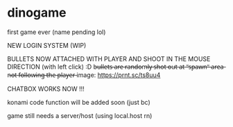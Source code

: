 # dinogame
first game ever (name pending lol)

NEW LOGIN SYSTEM (WIP)

BULLETS NOW ATTACHED WITH PLAYER AND SHOOT IN THE MOUSE DIRECTION (with left click) :D 
b̶u̶l̶l̶e̶t̶s̶ ̶a̶r̶e̶ ̶r̶a̶n̶d̶o̶m̶l̶y̶ ̶s̶h̶o̶t̶ ̶o̶u̶t̶ ̶a̶t̶ ̶"̶s̶p̶a̶w̶n̶"̶ ̶a̶r̶e̶a̶ 
n̶o̶t̶ ̶f̶o̶l̶l̶o̶w̶i̶n̶g̶ ̶t̶h̶e̶ ̶p̶l̶a̶y̶e̶r̶ 
image: https://prnt.sc/ts8uu4

CHATBOX WORKS NOW !!!

konami code function will be added soon (just bc)

game still needs a server/host (using local.host rn)

